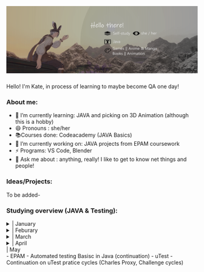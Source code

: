 
![Little about-me!](banner.png)

### 
Hello! I'm Kate, in process of learning to maybe become QA one day!

### About me:
- 🌱 I’m currently learning: JAVA and picking on 3D Animation (although this is a hobby)
- 😄 Pronouns : she/her
- 📚Courses done: Codeacademy (JAVA Basics) 
- 🔭 I’m currently working on: JAVA projects from EPAM coursework
- ⚡ Programs: VS Code, Blender
- 💬 Ask me about : anything, really! I like to get to know net things and people!

### Ideas/Projects:
To be added-

### Studying overview (JAVA & Testing):

<details>
<summary>| January</summary>
(Actually began my studies mid-January)
- ISTQB specifications (started learning the basics)
- I made this account and started learning about GIT and Github as a whole!
</details>
<details>
<summary>| Feburary</summary>
- ISTQB specifications continuation, including:
    - partaking in GoIT 4 day marathon QA testing basics (13.02 - 19.02)
      (basic of bug hunting, writing test cases (using TestRail),writing and completing bug report (using Jira))

- Started EPAM Academy (Computer Science Basics)
- First "Hello World!" in JAVA
</details>
<details>
<summary>| March</summary>
    - CodeAcademy
        - Started JAVA Basics course (free parts)
    - uTest
        - Completed the uTest Academy courses on testing
        - Started on running uTest Academy testing pratice cycles
        (Introuduction To Testing, Computer Testing)
</details>
<details>
<summary>| April</summary>
    - EPAM
        - Software Development Methologies
        - Introduction to Testing
        - Version Control with Git
        - Automated testing Basisc in Java (began)
    - uTest
        - Continuation on uTest pratice cycles
        (Computer Testing, Mobile Testing)
</details>
<summary>| May</summary>
    - EPAM
        - Automated testing Basisc in Java (continuation)
    - uTest
         - Continuation on uTest pratice cycles
         (Charles Proxy, Challenge cycles)
</details>








